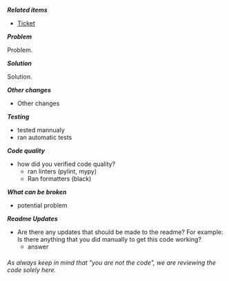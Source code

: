 _**Related items**_

- [Ticket](link)

_**Problem**_

Problem.

_**Solution**_

Solution.

_**Other changes**_

- Other changes

_**Testing**_

- tested mannualy
- ran automatic tests

_**Code quality**_

- how did you verified code quality?
  - ran linters (pylint, mypy)
  - Ran formatters (black)

_**What can be broken**_

- potential problem

_**Readme Updates**_

- Are there any updates that should be made to the readme?
  For example: Is there anything that you did manually to get this code working?
  - answer

###### As always keep in mind that "you are not the code", we are reviewing the code solely here.
